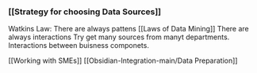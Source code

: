 ### [[Strategy for choosing Data Sources]]

Watkins Law: There are always pattens
[[Laws of Data Mining]]
There are always interactions
Try get many sources from manyt departments.
Interactions between buisness componets.

[[Working with SMEs]]
[[Obsidian-Integration-main/Data Preparation]]